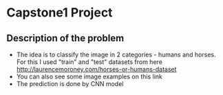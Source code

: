 # Capstone1 Project

## Description of the problem
- The idea is to classify the image in 2 categories - humans and horses. For this I used "train" and "test" datasets from here http://laurencemoroney.com/horses-or-humans-dataset
- You can also see some image examples on this link
- The prediction is done by CNN model
